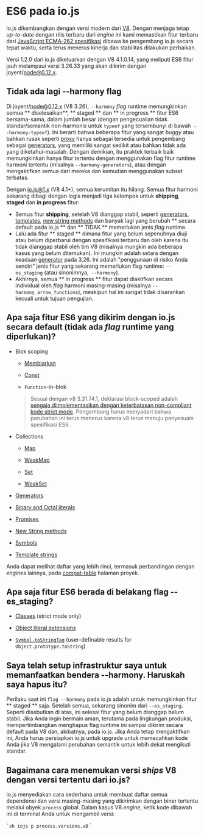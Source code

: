 # ES6 pada io.js

io.js dikembangkan dengan versi modern dari [V8](https://code.google.com/p/v8/). Dengan menjaga tetap *up-to-date* dengan rilis terbaru dari *engine* ini kami memastikan fitur terbaru dari [JavaScript ECMA-262 spesifikasi](http://www.ecma-international.org/publications/standards/Ecma-262.htm) dibawa ke pengembang io.js secara tepat waktu, serta terus menerus kinerja dan stabilitas dilakukan perbaikan.

Versi 1.2.0 dari io.js dikeluarkan dengan V8 4.1.0.14, yang meliputi ES6 fitur jauh melampaui versi 3.26.33 yang akan dikirim dengan joyent/node@0.12.x.

## Tidak ada lagi --harmony flag

Di joyent/node@0.12.x (V8 3.26), `--harmony` *flag* runtime memungkinkan semua ** diselesaikan**, ** staged ** dan ** in progress ** fitur ES6 bersama-sama, dalam jumlah besar (dengan pengecualian tidak standar/semantik non-harmonis untuk `typeof` yang tersembunyi di bawah` --harmony-typeof`). Ini berarti bahwa beberapa fitur yang sangat *buggy* atau bahkan rusak seperti [proxy](https://developer.mozilla.org/en-US/docs/Web/JavaScript/Reference/Global_Objects/Proxy) hanya sebagai tersedia untuk pengembang sebagai [generators](https://developer.mozilla.org/en-US/docs/Web/JavaScript/Reference/Statements/function*), yang memiliki sangat sedikit atau bahkan tidak ada yang diketahui-masalah. Dengan demikian, itu praktek terbaik baik memungkinkan hanya fitur tertentu dengan menggunakan flag fitur runtime harmoni tertentu (misalnya `--harmony-generators`), atau dengan mengaktifkan semua dari mereka dan kemudian menggunakan subset terbatas.

Dengan io.js@1.x (V8 4.1+), semua kerumitan itu hilang. Semua fitur harmoni sekarang dibagi dengan logis menjadi tiga kelompok untuk **shipping**, **staged** dan **in progress** fitur:

* Semua fitur **shipping**, setelah V8 dianggap stabil, seperti [generators](https://developer.mozilla.org/en-US/docs/Web/JavaScript/Reference/Statements/function*), [templates](https://developer.mozilla.org/en-US/docs/Web/JavaScript/Reference/template_strings), [new string methods](https://developer.mozilla.org/en-US/docs/Web/JavaScript/New_in_JavaScript/ECMAScript_6_support_in_Mozilla#Additions_to_the_String_object) dan banyak lagi yang berubah ** secara default pada io.js ** dan ** TIDAK ** memerlukan jenis *flag* runtime.
* Lalu ada fitur ** staged ** dimana fitur yang belum sepenuhnya diuji atau belum diperbarui dengan spesifikasi terbaru dan oleh karena itu tidak dianggap stabil oleh tim V8 (misalnya mungkin ada beberapa kasus yang belum ditemukan). Ini mungkin adalah setara dengan keadaan [generator](https://developer.mozilla.org/en-US/docs/Web/JavaScript/Reference/Statements/function*) pada 3.26. Ini adalah "penggunaan di risiko Anda sendiri" jenis fitur yang sekarang memerlukan flag runtime: `--es_staging` (atau sinonimnya,` --harmony`).
* Akhirnya, semua ** in progress ** fitur dapat diaktifkan secara individual oleh *flag* harmoni masing-masing (misalnya `--harmony_arrow_functions`), meskipun hal ini sangat tidak disarankan kecuali untuk tujuan pengujian.

## Apa saja fitur ES6 yang dikirim dengan io.js secara default (tidak ada *flag* runtime yang diperlukan)?

* Blok scoping

	* [Membiarkan](https://developer.mozilla.org/en-US/docs/Web/JavaScript/Reference/Statements/let)

	* [Const](https://developer.mozilla.org/en-US/docs/Web/JavaScript/Reference/Statements/const)

	* `Function`-in-blok

	>Sesuai dengan v8 3.31.74.1, deklarasi block-scoped adalah [sengaja diimplementasikan dengan keterbatasan non-compliant kode strict mode](https://groups.google.com/forum/#!topic/v8-users/3UXNCkAU8Es). Pengembang harus menyadari bahwa perubahan ini terus menerus karena v8 terus menuju penyesuain spesifikasi ES6 .

*   Collections

    *   [Map](https://developer.mozilla.org/en-US/docs/Web/JavaScript/Reference/Global_Objects/Map)

    *   [WeakMap](https://developer.mozilla.org/en-US/docs/Web/JavaScript/Reference/Global_Objects/WeakMap)

    *   [Set](https://developer.mozilla.org/en-US/docs/Web/JavaScript/Reference/Global_Objects/Set)

    *   [WeakSet](https://developer.mozilla.org/en-US/docs/Web/JavaScript/Reference/Global_Objects/WeakSet)

*   [Generators](https://developer.mozilla.org/en-US/docs/Web/JavaScript/Reference/Statements/function*)

*   [Binary and Octal literals](https://developer.mozilla.org/en-US/docs/Web/JavaScript/Reference/Lexical_grammar#Numeric_literals)

*   [Promises](https://developer.mozilla.org/en-US/docs/Web/JavaScript/Reference/Global_Objects/Promise)

*   [New String methods](https://developer.mozilla.org/en-US/docs/Web/JavaScript/New_in_JavaScript/ECMAScript_6_support_in_Mozilla#Additions_to_the_String_object)

*   [Symbols](https://developer.mozilla.org/en-US/docs/Web/JavaScript/Reference/Global_Objects/Symbol)

*   [Template strings](https://developer.mozilla.org/en-US/docs/Web/JavaScript/Reference/template_strings)

Anda dapat melihat daftar yang lebih rinci, termasuk perbandingan dengan *engines* lainnya, pada [compat-table](https://kangax.github.io/compat-table/es6/) halaman proyek.


## Apa saja fitur ES6 berada di belakang flag --es_staging?

*   [Classes](https://github.com/lukehoban/es6features#classes) (strict mode only)
*   [Object literal extensions](https://github.com/lukehoban/es6features#enhanced-object-literals)

*   [`Symbol.toStringTag`](https://developer.mozilla.org/en-US/docs/Web/JavaScript/Reference/Global_Objects/Symbol) (user-definable results for `Object.prototype.toString`)


## Saya telah setup infrastruktur saya untuk memanfaatkan bendera --harmony. Haruskah saya hapus itu?

Perilaku saat ini `flag --harmony` pada io.js adalah untuk memungkinkan fitur ** staged ** saja. Setelah semua, sekarang sinonim dari `--es_staging`. Seperti disebutkan di atas, ini selesai fitur yang belum dianggap belum stabil. Jika Anda ingin bermain aman, terutama pada lingkungan produksi, mempertimbangkan menghapus flag runtime ini sampai dikirim secara default pada V8 dan, akibatnya, pada io.js. Jika Anda tetap mengaktifkan ini, Anda harus persiapkan io.js untuk upgrade untuk memecahkan kode Anda jika V8 mengalami perubahan semantik untuk lebih dekat mengikuti standar.


## Bagaimana cara menemukan versi *ships* V8 dengan versi tertentu dari io.js?

io.js menyediakan cara sederhana untuk membuat daftar semua dependensi dan versi masing-masing yang dikirimkan dengan biner tertentu melalui obyek `process` global. Dalam kasus V8 *engine*, ketik kode dibawah ini di terminal Anda untuk mengambil versi:

`` `sh
iojs p process.versions.v8
`` `